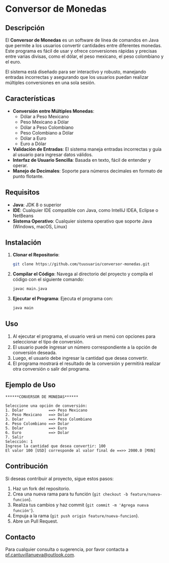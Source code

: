 # Conversor de Monedas

## Descripción

El **Conversor de Monedas** es un software de línea de comandos en Java que permite a los usuarios convertir cantidades entre diferentes monedas. Este programa es fácil de usar y ofrece conversiones rápidas y precisas entre varias divisas, como el dólar, el peso mexicano, el peso colombiano y el euro.

El sistema está diseñado para ser interactivo y robusto, manejando entradas incorrectas y asegurando que los usuarios puedan realizar múltiples conversiones en una sola sesión.

## Características

- **Conversión entre Múltiples Monedas**:
  - Dólar a Peso Mexicano
  - Peso Mexicano a Dólar
  - Dólar a Peso Colombiano
  - Peso Colombiano a Dólar
  - Dólar a Euro
  - Euro a Dólar
- **Validación de Entradas**: El sistema maneja entradas incorrectas y guía al usuario para ingresar datos válidos.
- **Interfaz de Usuario Sencilla**: Basada en texto, fácil de entender y operar.
- **Manejo de Decimales**: Soporte para números decimales en formato de punto flotante.

## Requisitos

- **Java**: JDK 8 o superior
- **IDE**: Cualquier IDE compatible con Java, como IntelliJ IDEA, Eclipse o NetBeans
- **Sistema Operativo**: Cualquier sistema operativo que soporte Java (Windows, macOS, Linux)

## Instalación

1. **Clonar el Repositorio**:
   ```bash
   git clone https://github.com/tuusuario/conversor-monedas.git
   ```
   
2. **Compilar el Código**:
   Navega al directorio del proyecto y compila el código con el siguiente comando:
   ```bash
   javac main.java
   ```

3. **Ejecutar el Programa**:
   Ejecuta el programa con:
   ```bash
   java main
   ```

## Uso

1. Al ejecutar el programa, el usuario verá un menú con opciones para seleccionar el tipo de conversión.
2. El usuario puede ingresar un número correspondiente a la opción de conversión deseada.
3. Luego, el usuario debe ingresar la cantidad que desea convertir.
4. El programa mostrará el resultado de la conversión y permitirá realizar otra conversión o salir del programa.

## Ejemplo de Uso

```
******CONVERSOR DE MONEDAS******

Seleccione una opción de conversión:
1. Dolar           ==> Peso Mexicano
2. Peso Mexicano   ==> Dolar
3. Dolar           ==> Peso Colombiano
4. Peso Colombiano ==> Dolar
5. Dolar           ==> Euro
6. Euro            ==> Dolar
7. Salir
Selección: 1
Ingrese la cantidad que desea convertir: 100
El valor 100 [USD] corresponde al valor final de ==>> 2000.0 [MXN]
```

## Contribución

Si deseas contribuir al proyecto, sigue estos pasos:

1. Haz un fork del repositorio.
2. Crea una nueva rama para tu función (`git checkout -b feature/nueva-funcion`).
3. Realiza tus cambios y haz commit (`git commit -m 'Agrega nueva función'`).
4. Empuja a la rama (`git push origin feature/nueva-funcion`).
5. Abre un Pull Request.

## Contacto

Para cualquier consulta o sugerencia, por favor contacta a [pf.cantuvillanueva@outlook.com](mailto:¿pf.cantuvillanueva@outlook.com).

